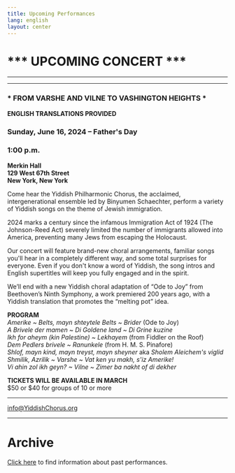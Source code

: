 ```yaml
---
title: Upcoming Performances
lang: english
layout: center
---
```


# *** UPCOMING CONCERT ***

_____

*********

### * FROM VARSHE AND VILNE TO VASHINGTON HEIGHTS *  

**ENGLISH TRANSLATIONS PROVIDED**  

### Sunday, June 16, 2024 – Father's Day
### 1:00 p.m.

**Merkin Hall  
129 West 67th Street  
New York, New York**

Come hear the Yiddish Philharmonic Chorus, the acclaimed, intergenerational ensemble led by Binyumen Schaechter, perform a variety of Yiddish songs on the theme of Jewish immigration.

2024 marks a century since the infamous Immigration Act of 1924 (The Johnson-Reed Act) severely limited the number of immigrants allowed into America, preventing many Jews from escaping the Holocaust.

Our concert will feature brand-new choral arrangements, familiar songs you'll hear in a completely different way, and some total surprises for everyone. Even if you don't know a word of Yiddish, the song intros and English supertitles will keep you fully engaged and in the spirit.

We’ll end with a new Yiddish choral adaptation of “Ode to Joy” from Beethoven’s Ninth Symphony, a work premiered 200 years ago, with a Yiddish translation that promotes the “melting pot” idea. 

**PROGRAM**  
*Amerike ~ Belts, mayn shteytele Belts ~ Brider* (Ode to Joy)  
*A Brivele der mamen ~ Di Goldene land ~ Di Grine kuzine*  
*Ikh for aheym (kin Palestine) ~ Lekhayem* (from Fiddler on the Roof)  
*Dem Pedlers brivele ~ Ranunkele* (from H. M. S. Pinafore)  
*Shlof, mayn kind, mayn treyst, mayn sheyner* aka *Sholem Aleichem's viglid*   
*Shmilik, Azrilik ~ Varshe ~ Vat ken yu makh, s'iz Amerike!*  
*Vi ahin zol ikh geyn? ~ Vilne ~ Zimer ba nakht of di dekher*  

**TICKETS WILL BE AVAILABLE IN MARCH**  
$50 or $40 for groups of 10 or more  

*********

[info@YiddishChorus.org](mailto:info@yiddishchorus.org)  

_____

# Archive

[Click here](concerts_archive.html) to find information about past performances.
